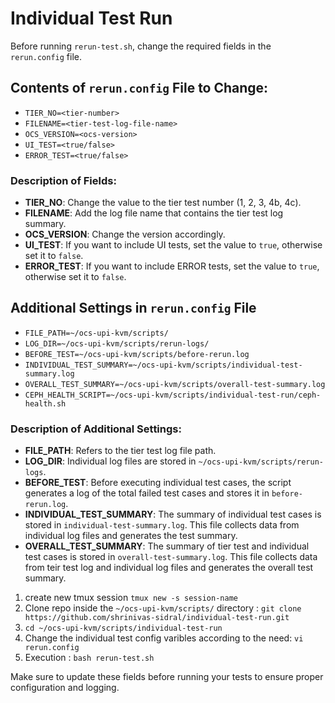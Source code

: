 # Individual Test Run

Before running `rerun-test.sh`, change the required fields in the `rerun.config` file.

## Contents of `rerun.config` File to Change:

- `TIER_NO=<tier-number>`  
- `FILENAME=<tier-test-log-file-name>`  
- `OCS_VERSION=<ocs-version>`  
- `UI_TEST=<true/false>`  
- `ERROR_TEST=<true/false>`  

### Description of Fields:

- **TIER_NO**: Change the value to the tier test number (1, 2, 3, 4b, 4c).
- **FILENAME**: Add the log file name that contains the tier test log summary.
- **OCS_VERSION**: Change the version accordingly.
- **UI_TEST**: If you want to include UI tests, set the value to `true`, otherwise set it to `false`.
- **ERROR_TEST**: If you want to include ERROR tests, set the value to `true`, otherwise set it to `false`.

## Additional Settings in `rerun.config` File

- `FILE_PATH=~/ocs-upi-kvm/scripts/`
- `LOG_DIR=~/ocs-upi-kvm/scripts/rerun-logs/`
- `BEFORE_TEST=~/ocs-upi-kvm/scripts/before-rerun.log`
- `INDIVIDUAL_TEST_SUMMARY=~/ocs-upi-kvm/scripts/individual-test-summary.log`
- `OVERALL_TEST_SUMMARY=~/ocs-upi-kvm/scripts/overall-test-summary.log`
- `CEPH_HEALTH_SCRIPT=~/ocs-upi-kvm/scripts/individual-test-run/ceph-health.sh`

### Description of Additional Settings:

- **FILE_PATH**: Refers to the tier test log file path.
- **LOG_DIR**: Individual log files are stored in `~/ocs-upi-kvm/scripts/rerun-logs`.
- **BEFORE_TEST**: Before executing individual test cases, the script generates a log of the total failed test cases and stores it in `before-rerun.log`.
- **INDIVIDUAL_TEST_SUMMARY**: The summary of individual test cases is stored in `individual-test-summary.log`. This file collects data from individual log files and generates the test summary.
- **OVERALL_TEST_SUMMARY**: The summary of tier test and individual test cases is stored in `overall-test-summary.log`. This file collects data from teir test log and individual log files and generates the overall test summary.

1. create new tmux session
   `tmux new -s session-name`
2.  Clone repo inside the  `~/ocs-upi-kvm/scripts/` directory :
  `git clone https://github.com/shrinivas-sidral/individual-test-run.git`
3. `cd ~/ocs-upi-kvm/scripts/individual-test-run`
4. Change the individual test config varibles according to the need:
   `vi rerun.config`
5. Execution :
   `bash rerun-test.sh`
   
Make sure to update these fields before running your tests to ensure proper configuration and logging.


